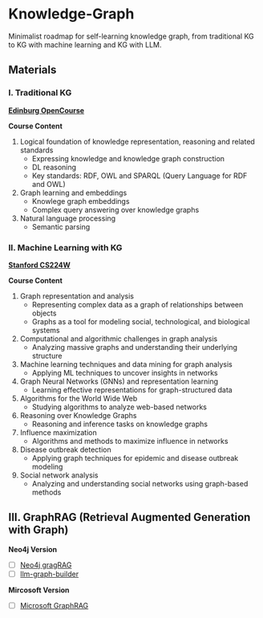 # Knowledge-Graph
Minimalist roadmap for self-learning knowledge graph, from traditional KG to KG with machine learning and KG with LLM.

## Materials
### I. Traditional KG
**[Edinburg OpenCourse](https://opencourse.inf.ed.ac.uk/kg/course-materials/schedule)**

**Course Content**
1. Logical foundation of knowledge representation, reasoning and related standards
    - Expressing knowledge and knowledge graph construction
    - DL reasoning
    - Key standards: RDF, OWL and SPARQL (Query Language for RDF and OWL)
2. Graph learning and embeddings  
    - Knowlege graph embeddings
    - Complex query answering over knowledge graphs 
3. Natural language processing 
    - Semantic parsing 

### II. Machine Learning with KG
**[Stanford CS224W](http://web.stanford.edu/class/cs224w/)**

**Course Content**
1. Graph representation and analysis
    - Representing complex data as a graph of relationships between objects
    - Graphs as a tool for modeling social, technological, and biological systems
2. Computational and algorithmic challenges in graph analysis
    - Analyzing massive graphs and understanding their underlying structure
3. Machine learning techniques and data mining for graph analysis
    - Applying ML techniques to uncover insights in networks
4. Graph Neural Networks (GNNs) and representation learning
    - Learning effective representations for graph-structured data
5. Algorithms for the World Wide Web
    - Studying algorithms to analyze web-based networks
6. Reasoning over Knowledge Graphs
    - Reasoning and inference tasks on knowledge graphs
7. Influence maximization
    - Algorithms and methods to maximize influence in networks
8. Disease outbreak detection
    - Applying graph techniques for epidemic and disease outbreak modeling
9. Social network analysis
    - Analyzing and understanding social networks using graph-based methods

## III. GraphRAG (Retrieval Augmented Generation with Graph)
**Neo4j Version**
- [ ] [Neo4j gragRAG](https://github.com/neo4j/graph-rag)
- [ ] [llm-graph-builder](https://github.com/neo4j-labs/llm-graph-builder)

**Mircosoft Version**
- [ ] [Microsoft GraphRAG](https://github.com/microsoft/GraphRAG)